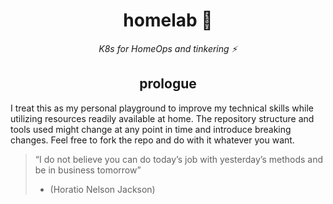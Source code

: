 <div align="center">

# homelab :microscope:

_K8s for HomeOps and tinkering :zap:_

</div>


<div align="center">

## prologue

</div>

I treat this as my personal playground to improve my technical skills while utilizing resources readily available at home. The repository structure and tools used might change at any point in time and introduce breaking changes. Feel free to fork the repo and do with it whatever you want.

> “I do not believe you can do today’s job with yesterday’s methods and be in business tomorrow”
> - (Horatio Nelson Jackson)
